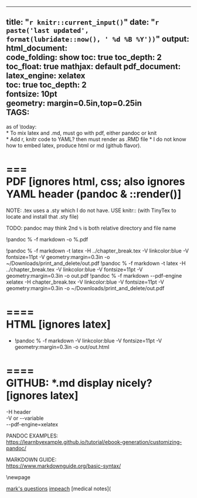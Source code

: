 
<!--
vim:linebreak:spell:nowrap:cul tw=78 fo=tqlnr foldcolumn=3 cc=+To demonstrate how the god damn american people KNOW NOTHING about ANYTHING.1
-->

---
title: "`r knitr::current_input()`"
date: "`r paste('last updated', 
    format(lubridate::now(), ' %d %B %Y'))`"
output:   
  html_document:  
        code_folding: show
        toc: true 
        toc_depth: 2
        toc_float: true
        mathjax: default
  pdf_document:   
    latex_engine: xelatex  
    toc: true
    toc_depth:  2   
    fontsize: 10pt   
    geometry: margin=0.5in,top=0.25in   
    TAGS:  
---
as of \today:  
    *  To mix latex and .md, must go with pdf, either pandoc or knit  
    *  Add r, knitr code to YAML?   then must render as .RMD file
    *  I do not know how to embed latex, produce html or md (github flavor).  

 ===    
  PDF   [ignores html, css; also ignores YAML header (pandoc & ::render()]
 ===  

  NOTE:   .tex uses a .sty which I do not have.  USE  knitr:: (with TinyTex
  to locate and install that .sty file)  

TODO: pandoc may think 2nd `%` is both relative directory and file name

!pandoc % -f markdown -o %.pdf

!pandoc % -f markdown  -t latex -H ../chapter_break.tex -V linkcolor:blue -V fontsize=11pt -V geometry:margin=0.3in -o ~/Downloads/print_and_delete/out.pdf
!pandoc % -f markdown  -t latex -H ../chapter_break.tex -V linkcolor:blue -V fontsize=11pt -V geometry:margin=0.3in -o out.pdf 
!pandoc % -f markdown  --pdf-engine xelatex -H chapter_break.tex -V linkcolor:blue -V fontsize=11pt -V geometry:margin=0.3in -o ~/Downloads/print_and_delete/out.pdf


 ====  
  HTML [ignores latex]  
 ====    

  *  !pandoc % -f markdown -V linkcolor:blue -V fontsize=11pt -V geometry:margin=0.3in -o out/out.html 


====  
 GITHUB:  *.md display nicely?  [ignores latex]
====  

-H header  
-V or --variable  
--pdf-engine=xelatex  

<!--    this is for knitr:: ONLY

--> 


PANDOC EXAMPLES:  
https://learnbyexample.github.io/tutorial/ebook-generation/customizing-pandoc/  

MARKDOWN GUIDE:  
https://www.markdownguide.org/basic-syntax/  

\newpage  

[mark's questions](mark.md)
[impeach](003_impeach.md)
[medical notes](

